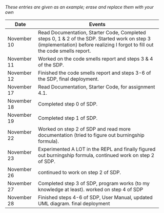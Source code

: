 *These entries are given as an example; erase and replace them with your own*

| Date        | Events
|-------------|--------------------
| November 10 | Read Documentation, Starter Code, Completed steps 0, 1 & 2 of the SDP. Started work on step 3 (implementation) before realizing I forgot to fill out the code smells report.
| November 11 | Worked on the code smells report and steps 3 & 4 of the SDP.
| November 12 | Finished the code smells report and steps 3-6 of the SDP, final deployment.
| November 17 | Read Documentation, Starter Code, for assignment 4.1.
| November 18 | Completed step 0 of SDP.
| November 19 | Completed step 1 of SDP.
| November 22 | Worked on step 2 of SDP and read more documentation (tried to figure out burningship formula).
| November 23 | Experimented A LOT in the REPL and finally figured out burningship formula, continued work on step 2 of SDP.
| November 26 | continued to work on step 2 of SDP.
| November 27 | Completed step 3 of SDP, program works (to my knowledge at least). worked on step 4 of SDP
| November 28 | Finished steps 4-6 of SDP, User Manual, updated UML diagram. final deployment





